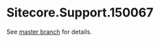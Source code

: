 # Sitecore.Support.150067

See [master branch](https://github.com/sitecoresupport/Sitecore.Support.150067) for details.
